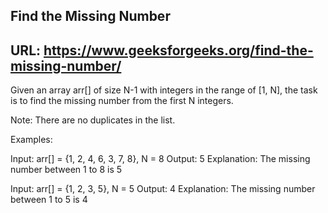 ## Find the Missing Number
## URL: https://www.geeksforgeeks.org/find-the-missing-number/


Given an array arr[] of size N-1 with integers in the range of [1, N], the task is to find the missing number from the first N integers.

Note: There are no duplicates in the list.

Examples: 

Input: arr[] = {1, 2, 4, 6, 3, 7, 8}, N = 8
Output: 5
Explanation: The missing number between 1 to 8 is 5

Input: arr[] = {1, 2, 3, 5}, N = 5
Output: 4
Explanation: The missing number between 1 to 5 is 4

